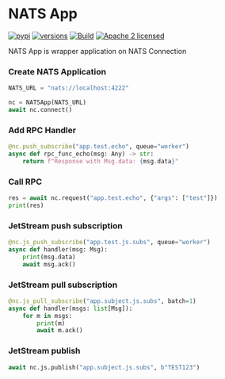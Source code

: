 # NATS App

[![pypi](https://img.shields.io/pypi/v/nats_app.svg)](https://pypi.python.org/pypi/nats_app)
[![versions](https://img.shields.io/pypi/pyversions/nats_app.svg)](https://github.com/centum/nats_app)
[![Build](https://github.com/centum/nats_app/actions/workflows/build.yml/badge.svg)](https://github.com/centum/nats_app/actions/workflows/build.yml)
[![Apache 2 licensed](https://img.shields.io/badge/license-Apache2-blue.svg)](https://raw.githubusercontent.com/centum/nats_app/refs/heads/master/LICENSE)

NATS App is wrapper application on NATS Connection

### Create NATS Application

```python
NATS_URL = "nats://localhost:4222"

nc = NATSApp(NATS_URL)
await nc.connect()
```

### Add RPC Handler

```python
@nc.push_subscribe("app.test.echo", queue="worker")
async def rpc_func_echo(msg: Any) -> str:
    return f"Response with Msg.data: {msg.data}"
```

### Call RPC
```python
res = await nc.request("app.test.echo", {"args": ["test"]})
print(res)
```

### JetStream push subscription

```python
@nc.js_push_subscribe("app.test.js.subs", queue="worker")
async def handler(msg: Msg):
    print(msg.data)
    await msg.ack()
```

### JetStream pull subscription

```python
@nc.js_pull_subscribe("app.subject.js.subs", batch=1)
async def handler(msgs: list[Msg]):
    for m in msgs:
        print(m)
        await m.ack()
```

### JetStream publish

```python
await nc.js.publish("app.subject.js.subs", b"TEST123")
```

